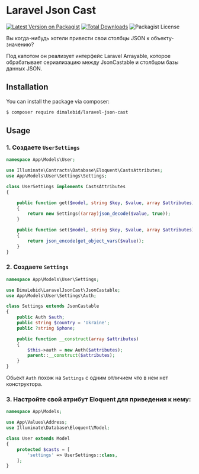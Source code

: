 # Laravel Json Cast
[![Latest Version on Packagist](https://img.shields.io/packagist/v/dimalebid/laravel-json-cast.svg?style=flat-square)](https://packagist.org/packages/dimalebid/laravel-json-cast)
[![Total Downloads](https://img.shields.io/packagist/dt/dimalebid/laravel-json-cast.svg?style=flat-square)](https://packagist.org/packages/dimalebid/laravel-json-cast)
![Packagist License](https://img.shields.io/packagist/l/dimalebid/laravel-json-cast)

Вы когда-нибудь хотели привести свои столбцы JSON к объекту-значению?

Под капотом он реализует интерфейс Laravel Arrayable, которое обрабатывает сериализацию между JsonCastable и столбцом базы данных JSON.
## Installation
You can install the package via composer:
``` bash
$ composer require dimalebid/laravel-json-cast
```
## Usage
### 1. Создаете `UserSettings`
```php
namespace App\Models\User;

use Illuminate\Contracts\Database\Eloquent\CastsAttributes;
use App\Models\User\Settings\Settings;

class UserSettings implements CastsAttributes
{

    public function get($model, string $key, $value, array $attributes)
    {
        return new Settings((array)json_decode($value, true));
    }

    public function set($model, string $key, $value, array $attributes)
    {
        return json_encode(get_object_vars($value));
    }
}
```
### 2. Создаете `Settings`
```php
namespace App\Models\User\Settings;

use DimaLebid\LaravelJsonCast\JsonCastable;
use App\Models\User\Settings\Auth;

class Settings extends JsonCastable
{
    public Auth $auth;
    public string $country = 'Ukraine';
    public ?string $phone;

    public function __construct(array $attributes)
    {
        $this->auth = new Auth($attributes);
        parent::__construct($attributes);
    }
}
```
Обьект `Auth` похож на `Settings` с одним отличием что в нем нет конструктора.
### 3. Настройте свой атрибут Eloquent для приведения к нему:
```php
namespace App\Models;

use App\Values\Address;
use Illuminate\Database\Eloquent\Model;

class User extends Model
{
    protected $casts = [
        'settings' => UserSettings::class,
    ];
}
```
